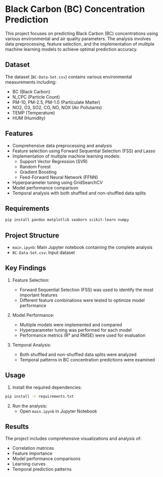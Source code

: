# Black Carbon (BC) Concentration Prediction

This project focuses on predicting Black Carbon (BC) concentrations using various environmental and air quality parameters. The analysis involves data preprocessing, feature selection, and the implementation of multiple machine learning models to achieve optimal prediction accuracy.

## Dataset

The dataset (`BC-Data-Set.csv`) contains various environmental measurements including:
- BC (Black Carbon)
- N_CPC (Particle Count)
- PM-10, PM-2.5, PM-1.0 (Particulate Matter)
- NO2, O3, SO2, CO, NO, NOX (Air Pollutants)
- TEMP (Temperature)
- HUM (Humidity)

## Features

- Comprehensive data preprocessing and analysis
- Feature selection using Forward Sequential Selection (FSS) and Lasso
- Implementation of multiple machine learning models:
  - Support Vector Regression (SVR)
  - Random Forest
  - Gradient Boosting
  - Feed-Forward Neural Network (FFNN)
- Hyperparameter tuning using GridSearchCV
- Model performance comparison
- Temporal analysis with both shuffled and non-shuffled data splits

## Requirements

```bash
pip install pandas matplotlib seaborn scikit-learn numpy
```

## Project Structure

- `main.ipynb`: Main Jupyter notebook containing the complete analysis
- `BC-Data-Set.csv`: Input dataset

## Key Findings

1. Feature Selection:
   - Forward Sequential Selection (FSS) was used to identify the most important features
   - Different feature combinations were tested to optimize model performance

2. Model Performance:
   - Multiple models were implemented and compared
   - Hyperparameter tuning was performed for each model
   - Performance metrics (R² and RMSE) were used for evaluation

3. Temporal Analysis:
   - Both shuffled and non-shuffled data splits were analyzed
   - Temporal patterns in BC concentration predictions were examined

## Usage

1. Install the required dependencies:
```bash
pip install -r requirements.txt
```

2. Run the analysis:
   - Open `main.ipynb` in Jupyter Notebook

## Results

The project includes comprehensive visualizations and analysis of:
- Correlation matrices
- Feature importance
- Model performance comparisons
- Learning curves
- Temporal prediction patterns

